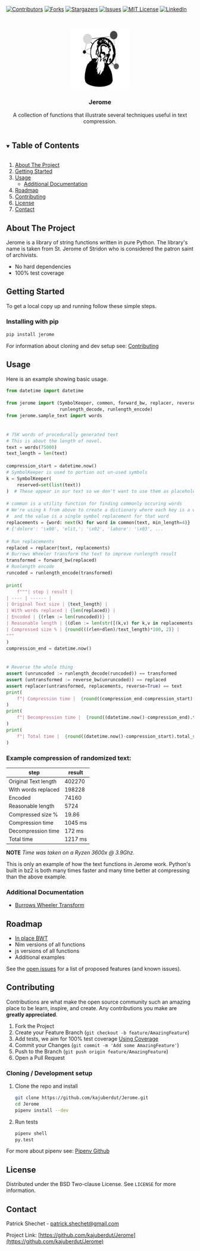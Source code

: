 <!--
*** Thanks for checking out the Best-README-Template. If you have a suggestion
*** that would make this better, please fork the repo and create a pull request
*** or simply open an issue with the tag "enhancement".
*** Thanks again! Now go create something AMAZING! :D
***
***
***
*** To avoid retyping too much info. Do a search and replace for the following:
*** kajuberdut, Jerome, twitter_handle, patrick.shechet@gmail.com, Jerome, String functions in pure Python
-->



<!-- PROJECT SHIELDS -->
<!--
*** I'm using markdown "reference style" links for readability.
*** Reference links are enclosed in brackets [ ] instead of parentheses ( ).
*** See the bottom of this document for the declaration of the reference variables
*** for contributors-url, forks-url, etc. This is an optional, concise syntax you may use.
*** https://www.markdownguide.org/basic-syntax/#reference-style-links
-->
[![Contributors][contributors-shield]][contributors-url]
[![Forks][forks-shield]][forks-url]
[![Stargazers][stars-shield]][stars-url]
[![Issues][issues-shield]][issues-url]
[![MIT License][license-shield]][license-url]
[![LinkedIn][linkedin-shield]][linkedin-url]



<!-- PROJECT LOGO -->
<br />
<p align="center">
  <a href="https://github.com/kajuberdut/Jerome">
    <img src="https://raw.githubusercontent.com/kajuberdut/jerome/main/images/Logo.svg" alt="Logo" width="160" height="160">
  </a>

  <h3 align="center">Jerome</h3>

  <p align="center">
    A collection of functions that illustrate several techniques useful in text compression.
  </p>
</p>



<!-- TABLE OF CONTENTS -->
<details open="open">
  <summary><h2 style="display: inline-block">Table of Contents</h2></summary>
  <ol>
    <li>
      <a href="#about-the-project">About The Project</a>
    </li>
    <li>
      <a href="#getting-started">Getting Started</a>
    </li>
    <li><a href="#usage">Usage</a>
      <ul>
        <li><a href="#additional-documentation">Additional Documentation</a></li>
      </ul>
    </li>
    <li><a href="#roadmap">Roadmap</a></li>
    <li><a href="#contributing">Contributing</a></li>
    <li><a href="#license">License</a></li>
    <li><a href="#contact">Contact</a></li>
  </ol>
</details>



<!-- ABOUT THE PROJECT -->
## About The Project

Jerome is a library of string functions written in pure Python. The library's name is taken from St. Jerome of Stridon who is considered the patron saint of archivists.

* No hard dependencies
* 100% test coverage


<!-- GETTING STARTED -->
## Getting Started

To get a local copy up and running follow these simple steps.

### Installing with pip

  ```sh
  pip install jerome
  ```

For information about cloning and dev setup see: [Contributing](#Contributing)


<!-- USAGE EXAMPLES -->
## Usage
Here is an example showing basic usage.

```python
from datetime import datetime

from jerome import (SymbolKeeper, common, forward_bw, replacer, reverse_bw,
                    runlength_decode, runlength_encode)
from jerome.sample_text import words


# 75K words of procedurally generated text
# This is about the length of novel.
text = words(75000)
text_length = len(text)

compression_start = datetime.now()
# SymbolKeeper is used to portion out un-used symbols
k = SymbolKeeper(
    reserved=set(list(text))
)  # These appear in our text so we don't want to use them as placeholders

# common is a utility function for finding commonly occuring words
# We're using k from above to create a dictionary where each key is a word
#  and the value is a single symbol replacement for that word
replacements = {word: next(k) for word in common(text, min_length=4)}
# {'dolore': '\x00', 'elit,': '\x02', 'labore': '\x03', ...

# Run replacements
replaced = replacer(text, replacements)
# Burrows Wheeler transform the text to improve runlength result
transformed = forward_bw(replaced)
# Runlength encode
runcoded = runlength_encode(transformed)

print(
    f"""| step | result |
| ---- | ------ |
| Original Text size | {text_length} |
| With words replaced | {len(replaced)} |
| Encoded | {(rlen := len(runcoded))} |
| Reasonable length | {(dlen := len(str([(k,v) for k,v in replacements.items()])))} |
| Compressed size % | {round(((rlen+dlen)/text_length)*100, 2)} |
"""
)
compression_end = datetime.now()


# Reverse the whole thing
assert (unruncoded := runlength_decode(runcoded)) == transformed
assert (untransformed := reverse_bw(unruncoded)) == replaced
assert replacer(untransformed, replacements, reverse=True) == text
print(
    f"| Compression time |  {round((compression_end-compression_start).total_seconds() * 1000.0)} ms |"
)
print(
    f"| Decompression time |  {round((datetime.now()-compression_end).total_seconds() * 1000.0)} ms |"
)
print(
    f"| Total time |  {round((datetime.now()-compression_start).total_seconds() * 1000.0)} ms |"
)

```

### Example compression of randomized text:

| step | result |
| ---- | ------ |
| Original Text length | 402270 |
| With words replaced | 198228 |
| Encoded | 74160 |
| Reasonable length | 5724 |
| Compressed size % | 19.86 |
| Compression time |  1045 ms |
| Decompression time |  172 ms |
| Total time |  1217 ms |  
  
**NOTE** *Time was taken on a Ryzen 3600x @ 3.9Ghz.*

This is only an example of how the text functions in Jerome work.
Python's built in bz2 is both many times faster and many time better at compressing than the above example.

### Additional Documentation
* [Burrows Wheeler Transform ](https://github.com/kajuberdut/Jerome/blob/main/jerome/bw/burrowswheeler.md)


<!-- ROADMAP -->
## Roadmap

* [In place BWT](https://www.sciencedirect.com/science/article/pii/S1570866715000052)
* Nim versions of all functions
* js versions of all functions
* Additional examples

See the [open issues](https://github.com/kajuberdut/Jerome/issues) for a list of proposed features (and known issues).



<!-- CONTRIBUTING -->
## Contributing

Contributions are what make the open source community such an amazing place to be learn, inspire, and create. Any contributions you make are **greatly appreciated**.

1. Fork the Project
2. Create your Feature Branch (`git checkout -b feature/AmazingFeature`)
3. Add tests, we aim for 100% test coverage [Using Coverage](https://coverage.readthedocs.io/en/coverage-5.3.1/#using-coverage-py)
4. Commit your Changes (`git commit -m 'Add some AmazingFeature'`)
5. Push to the Branch (`git push origin feature/AmazingFeature`)
6. Open a Pull Request

### Cloning / Development setup
1. Clone the repo and install
    ```sh
    git clone https://github.com/kajuberdut/Jerome.git
    cd Jerome
    pipenv install --dev
    ```
2. Run tests
    ```sh
    pipenv shell
    py.test
    ```
  For more about pipenv see: [Pipenv Github](https://github.com/pypa/pipenv)



<!-- LICENSE -->
## License

Distributed under the BSD Two-clause License. See `LICENSE` for more information.



<!-- CONTACT -->
## Contact

Patrick Shechet - patrick.shechet@gmail.com

Project Link: [https://github.com/kajuberdut/Jerome](https://github.com/kajuberdut/Jerome)




<!-- MARKDOWN LINKS & IMAGES -->
<!-- https://www.markdownguide.org/basic-syntax/#reference-style-links -->
[contributors-shield]: https://img.shields.io/github/contributors/kajuberdut/Jerome.svg?style=for-the-badge
[contributors-url]: https://github.com/kajuberdut/Jerome/graphs/contributors
[forks-shield]: https://img.shields.io/github/forks/kajuberdut/Jerome.svg?style=for-the-badge
[forks-url]: https://github.com/kajuberdut/Jerome/network/members
[stars-shield]: https://img.shields.io/github/stars/kajuberdut/Jerome.svg?style=for-the-badge
[stars-url]: https://github.com/kajuberdut/Jerome/stargazers
[issues-shield]: https://img.shields.io/github/issues/kajuberdut/Jerome.svg?style=for-the-badge
[issues-url]: https://github.com/kajuberdut/Jerome/issues
[license-shield]: https://img.shields.io/badge/License-BSD%202--Clause-orange.svg?style=for-the-badge
[license-url]: https://github.com/kajuberdut/Jerome/blob/main/LICENSE
[linkedin-shield]: https://img.shields.io/badge/-LinkedIn-black.svg?style=for-the-badge&logo=linkedin&colorB=555
[linkedin-url]: https://www.linkedin.com/in/patrick-shechet
